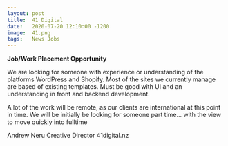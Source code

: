 ```yaml
---
layout: post
title:  41 Digital
date:   2020-07-20 12:10:00 -1200
image:  41.png
tags:   News Jobs
---
```


**Job/Work Placement Opportunity**

We are looking for someone with experience or understanding of the platforms WordPress and Shopify. Most of the sites we currently manage are based of existing templates. Must be good with UI and an understanding in front and backend development.

A lot of the work will be remote, as our clients are international at this point in time. We will be initially be looking for someone part time... with the view to move quickly into fulltime

Andrew Neru Creative Director 41digital.nz
